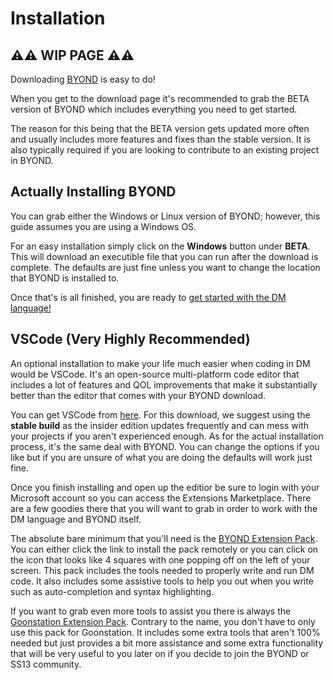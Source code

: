 # Installation

## ⚠⚠ WIP PAGE ⚠⚠

Downloading [BYOND] is easy to do!

When you get to the download page it's recommended to grab the BETA version of BYOND which includes everything you need to get started.

The reason for this being that the BETA version gets updated more often and usually includes more features and fixes than the stable version. It is also typically required if you are looking to contribute to an existing project in BYOND.

## Actually Installing BYOND

You can grab either the Windows or Linux version of BYOND; however, this guide assumes you are using a Windows OS.

For an easy installation simply click on the **Windows** button under **BETA**. This will download an executible file that you can run after the download is complete. The defaults are just fine unless you want to change the location that BYOND is installed to.

Once that's is all finished, you are ready to [get started with the DM language!](./hello_world.md)

## VSCode (Very Highly Recommended)

An optional installation to make your life much easier when coding in DM would be VSCode. It's an open-source multi-platform code editor that includes a lot of features and QOL improvements that make it substantially better than the editor that comes with your BYOND download.

You can get VSCode from [here]. For this download, we suggest using the **stable build** as the insider edition updates frequently and can mess with your projects if you aren't experienced enough. As for the actual installation process, it's the same deal with BYOND. You can change the options if you like but if you are unsure of what you are doing the defaults will work just fine.

Once you finish installing and open up the editior be sure to login with your Microsoft account so you can access the Extensions Marketplace. There are a few goodies there that you will want to grab in order to work with the DM language and BYOND itself.

The absolute bare minimum that you'll need is the [BYOND Extension Pack]. You can either click the link to install the pack remotely or you can click on the icon that looks like 4 squares with one popping off on the left of your screen. This pack includes the tools needed to properly write and run DM code. It also includes some assistive tools to help you out when you write such as auto-completion and syntax highlighting.

If you want to grab even more tools to assist you there is always the [Goonstation Extension Pack]. Contrary to the name, you don't have to only use this pack for Goonstation. It includes some extra tools that aren't 100% needed but just provides a bit more assistance and some extra functionality that will be very useful to you later on if you decide to join the BYOND or SS13 community.

[BYOND]: http://www.byond.com/download/
[here]: https://code.visualstudio.com/
[BYOND Extension Pack]: https://marketplace.visualstudio.com/items?itemName=ss13.byond
[Goonstation Extension Pack]: https://marketplace.visualstudio.com/items?itemName=Goonstation.goonstation-extpack
